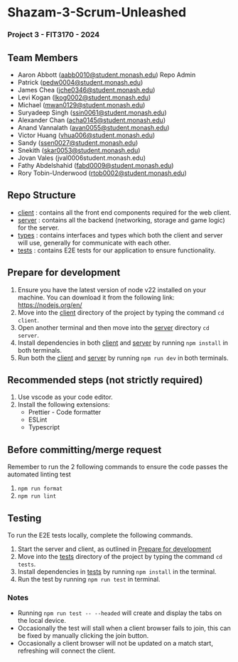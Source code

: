 # Shazam-3-Scrum-Unleashed

### Project 3 - FIT3170 - 2024

## Team Members
- Aaron Abbott (aabb0010@student.monash.edu) Repo Admin
- Patrick (pedw0004@student.monash.edu)
- James Chea (jche0346@student.monash.edu)
- Levi Kogan (lkog0002@student.monash.edu)
- Michael (mwan0129@student.monash.edu)
- Suryadeep Singh (ssin0061@student.monash.edu)
- Alexander Chan (acha0145@student.monash.edu)
- Anand Vannalath (avan0055@student.monash.edu)
- Victor Huang (vhua006@student.monash.edu)
- Sandy (ssen0027@student.monash.edu)
- Snekith (skar0053@student.monash.edu)
- Jovan Vales (jval0006student.monash.edu)
- Fathy Abdelshahid (fabd0009@student.monash.edu)
- Rory Tobin-Underwood (rtob0002@student.monash.edu)

## Repo Structure
- [client](client) : contains all the front end components required for the web client.
- [server](server)  : contains all the backend (networking, storage and game logic) for the server.
- [types](types) : contains interfaces and types which both the client and server will use, generally for communicate with each other.
- [tests](tests) : contains E2E tests for our application to ensure functionality.

## Prepare for development

1. Ensure you have the latest version of node v22 installed on your machine. You can download it from the following link: https://nodejs.org/en/
2. Move into the [client](client) directory of the project by typing the command `cd client`.
3. Open another terminal and then move into the [server](server) directory `cd server`.
4. Install dependencies in both [client](client) and [server](server) by running `npm install` in both terminals.
5. Run both the [client](client) and [server](server) by running `npm run dev` in both terminals.

## Recommended steps (not strictly required)
1. Use vscode as your code editor.
2. Install the following extensions:
   - Prettier - Code formatter
   - ESLint
   - Typescript

## Before committing/merge request
Remember to run the 2 following commands to ensure the code passes the automated linting test
1. `npm run format`
2. `npm run lint`

## Testing
To run the E2E tests locally, complete the following commands.

1. Start the server and client, as outlined in [Prepare for development](#Prepare-for-development)
2. Move into the [tests](tests) directory of the project by typing the command `cd tests`.
3. Install dependencies in [tests](tests) by running `npm install` in the terminal.
4. Run the test by running `npm run test` in terminal.

### Notes
- Running `npm run test -- --headed` will create and display the tabs on the local device.
- Occasionally the test will stall when a client browser fails to join, this can be fixed by manually clicking the join button.
- Occasionally a client browser will not be updated on a match start, refreshing will connect the client.




